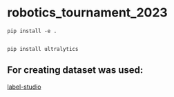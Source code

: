 # robotics_tournament_2023


```
pip install -e .
```

```

pip install ultralytics
```

## For creating dataset was used:

[label-studio](https://github.com/HumanSignal/label-studio?ysclid=lq7egi5the789878057)